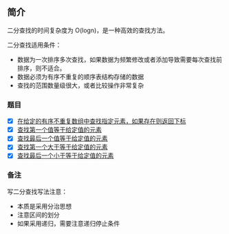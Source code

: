 ## 简介

二分查找的时间复杂度为 O(logn)，是一种高效的查找方法。

二分查找适用条件：

- 数据为一次排序多次查找，如果数据为频繁修改或者添加导致需要每次查找前排序，则不适合。
- 数据必须为有序不重复的顺序表结构存储的数据
- 查找的范围数量级很大，或者比较操作非常复杂

### 题目

- [x] [在给定的有序不重复数组中查找指定元素，如果存在则返回下标](./binarySearch_01)
- [x] [查找第一个值等于给定值的元素](./binarySearch_02)
- [x] [查找最后一个值等于给定值的元素](./binarySearch_03)
- [x] [查找第一个大于等于给定值的元素](./binarySearch_04)
- [x] [查找最后一个小于等于给定值的元素](./binarySearch_05)

### 备注

写二分查找写法注意：

- 本质是采用分治思想
- 注意区间的划分
- 如果采用递归，需要注意递归停止条件
